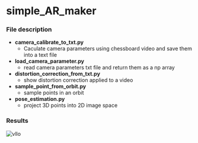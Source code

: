 # simple_AR_maker
### File description
* __camera_calibrate_to_txt.py__
  - Caculate camera parameters using chessboard video and save them into a text file
* __load_camera_parameter.py__
  - read camera parameters txt file and return them as a np array
* __distortion_correction_from_txt.py__
  - show distortion correction applied to a video
* __sample_point_from_orbit.py__
  - sample points in an orbit
* __pose_estimation.py__
  - project 3D points into 2D image space
 
### Results
![vllo](https://github.com/qowngus33/simple_AR_maker/assets/83813866/b8adda79-f421-4782-9602-8083d69a908e)



